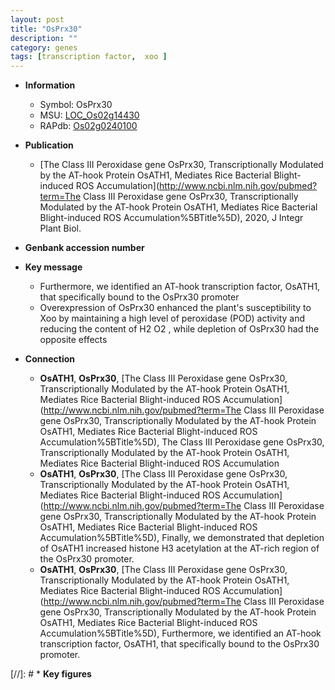 ```yaml
---
layout: post
title: "OsPrx30"
description: ""
category: genes
tags: [transcription factor,  xoo ]
---
```


* **Information**  
    + Symbol: OsPrx30  
    + MSU: [LOC_Os02g14430](http://rice.uga.edu/cgi-bin/ORF_infopage.cgi?orf=LOC_Os02g14430)  
    + RAPdb: [Os02g0240100](http://rapdb.dna.affrc.go.jp/viewer/gbrowse_details/irgsp1?name=Os02g0240100)  

* **Publication**  
    + [The Class III Peroxidase gene OsPrx30, Transcriptionally Modulated by the AT-hook Protein OsATH1, Mediates Rice Bacterial Blight-induced ROS Accumulation](http://www.ncbi.nlm.nih.gov/pubmed?term=The Class III Peroxidase gene OsPrx30, Transcriptionally Modulated by the AT-hook Protein OsATH1, Mediates Rice Bacterial Blight-induced ROS Accumulation%5BTitle%5D), 2020, J Integr Plant Biol.

* **Genbank accession number**  

* **Key message**  
    + Furthermore, we identified an AT-hook transcription factor, OsATH1, that specifically bound to the OsPrx30 promoter
    + Overexpression of OsPrx30 enhanced the plant's susceptibility to Xoo by maintaining a high level of peroxidase (POD) activity and reducing the content of H2 O2 , while depletion of OsPrx30 had the opposite effects

* **Connection**  
    + __OsATH1__, __OsPrx30__, [The Class III Peroxidase gene OsPrx30, Transcriptionally Modulated by the AT-hook Protein OsATH1, Mediates Rice Bacterial Blight-induced ROS Accumulation](http://www.ncbi.nlm.nih.gov/pubmed?term=The Class III Peroxidase gene OsPrx30, Transcriptionally Modulated by the AT-hook Protein OsATH1, Mediates Rice Bacterial Blight-induced ROS Accumulation%5BTitle%5D), The Class III Peroxidase gene OsPrx30, Transcriptionally Modulated by the AT-hook Protein OsATH1, Mediates Rice Bacterial Blight-induced ROS Accumulation
    + __OsATH1__, __OsPrx30__, [The Class III Peroxidase gene OsPrx30, Transcriptionally Modulated by the AT-hook Protein OsATH1, Mediates Rice Bacterial Blight-induced ROS Accumulation](http://www.ncbi.nlm.nih.gov/pubmed?term=The Class III Peroxidase gene OsPrx30, Transcriptionally Modulated by the AT-hook Protein OsATH1, Mediates Rice Bacterial Blight-induced ROS Accumulation%5BTitle%5D), Finally, we demonstrated that depletion of OsATH1 increased histone H3 acetylation at the AT-rich region of the OsPrx30 promoter.
    + __OsATH1__, __OsPrx30__, [The Class III Peroxidase gene OsPrx30, Transcriptionally Modulated by the AT-hook Protein OsATH1, Mediates Rice Bacterial Blight-induced ROS Accumulation](http://www.ncbi.nlm.nih.gov/pubmed?term=The Class III Peroxidase gene OsPrx30, Transcriptionally Modulated by the AT-hook Protein OsATH1, Mediates Rice Bacterial Blight-induced ROS Accumulation%5BTitle%5D), Furthermore, we identified an AT-hook transcription factor, OsATH1, that specifically bound to the OsPrx30 promoter.

[//]: # * **Key figures**  


